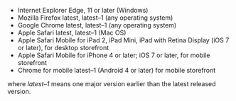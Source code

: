 <div markdown="1">

*	Internet Explorer Edge, 11 or later (Windows)
*	Mozilla Firefox latest, latest&ndash;1 (any operating system)
*	Google Chrome latest, latest&ndash;1 (any operating system)
*	Apple Safari latest, latest&ndash;1 (Mac OS)
*	Apple Safari Mobile for iPad 2, iPad Mini, iPad with Retina Display (iOS 7 or later), for desktop storefront
*	Apple Safari Mobile for iPhone 4 or later; iOS 7 or later, for mobile storefront
*	Chrome for mobile latest&ndash;1 (Android 4 or later) for mobile storefront

where *latest&ndash;1* means one major version earlier than the latest released version.